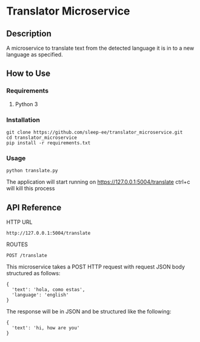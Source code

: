 # Translator Microservice

## Description
A microservice to translate text from the detected language it is in to a new language as specified. 

## How to Use
### Requirements
1. Python 3
### Installation
```
git clone https://github.com/sleep-ee/translator_microservice.git
cd translator_microservice
pip install -r requirements.txt
```
### Usage
```
python translate.py
```
The application will start running on https://127.0.0.1:5004/translate
ctrl+c will kill this process

## API Reference
HTTP URL
```
http://127.0.0.1:5004/translate
```
ROUTES
```
POST /translate
```
This microservice takes a POST HTTP request with request JSON body structured as follows:
```
{
  'text': 'hola, como estas',
  'language': 'english'
}
```
The response will be in JSON and be structured like the following:
```
{
  'text': 'hi, how are you'
}
```
